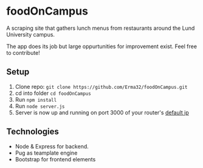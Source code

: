 # foodOnCampus
A scraping site that gathers lunch menus from restaurants around the Lund University campus.

The app does its job but large oppurtunities for improvement exist. Feel free to contribute!

## Setup
 1. Clone repo: ```git clone https://github.com/Erma32/foodOnCampus.git```
 2. cd into folder ```cd foodOnCampus```
 3. Run ```npm install```
 4. Run ```node server.js```
 5. Server is now up and running on port 3000 of your router's [default ip](https://192-168-1-1ip.mobi/find-router-ip-address/) 
 
 ## Technologies
  * Node & Express for backend.
  * Pug as teamplate engine
  * Bootstrap for frontend elements
